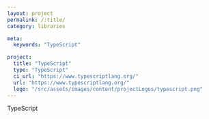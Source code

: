 ```yaml
---
layout: project
permalink: /:title/
category: libraries

meta:
  keywords: "TypeScript"

project:
  title: "TypeScript"
  type: "TypeScript"
  ci_url: "https://www.typescriptlang.org/"
  url: "https://www.typescriptlang.org/"
  logo: "/src/assets/images/content/projectLogos/typescript.png"
---
```


<p>TypeScript</p>
